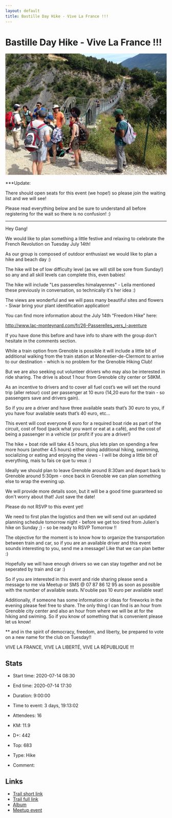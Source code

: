 ```yaml
---
layout: default
title: Bastille Day Hike - Vive La France !!!
---
```


# Bastille Day Hike - Vive La France !!!

![2020-07-14](/Stats/img/orig/2020-07-14.jpg)

***Update:

There should open seats for this event (we hope!) so please join the waiting list and we will see!

Please read everything below and be sure to understand all before registering for the wait so there is no confusion! :)

**********************************
Hey Gang!

We would like to plan something a little festive and relaxing to celebrate the French Revolution on Tuesday July 14th!

As our group is composed of outdoor enthusiast we would like to plan a hike and beach day :)

The hike will be of low difficulty level (as we will still be sore from Sunday!) so any and all skill levels can complete this, even babies!

The hike will include "Les passerelles himalayennes" - Leila mentioned these previously in conversation, so technically it's her idea :)

The views are wonderful and we will pass many beautiful sites and flowers - Siwar bring your plant identification application!

You can find more information about the July 14th “Freedom Hike” here:

http://www.lac-monteynard.com/fr/26-Passerelles_vers_l-aventure

If you have done this before and have info to share with the group don't hesitate in the comments section.

While a train option from Grenoble is possible it will include a little bit of additional walking from the train station at Monestier-de-Clermont to arrive to our destination - which is no problem for the Grenoble Hiking Club!

But we are also seeking out volunteer drivers who may also be interested in ride sharing. The drive is about 1 hour from Grenoble city center or 58KM.

As an incentive to drivers and to cover all fuel cost’s we will set the round trip (aller retour) cost per passenger at 10 euro (14,20 euro for the train - so passengers save and drivers gain).

So if you are a driver and have three available seats that’s 30 euro to you, if you have four available seats that’s 40 euro, etc…

This event will cost everyone 6 euro for a required boat ride as part of the circuit, cost of food (pack what you want or eat at a café), and the cost of being a passenger in a vehicle (or profit if you are a driver!)

The hike + boat ride will take 4.5 hours, plus lets plan on spending a few more hours (another 4.5 hours) either doing additional hiking, swimming, socializing or eating and enjoying the views - I will be doing a little bit of everything, mais tu fais ce que tu veux :)

Ideally we should plan to leave Grenoble around 8:30am and depart back to Grenoble around 5:30pm - once back in Grenoble we can plan something else to wrap the evening up.

We will provide more details soon, but it will be a good time guaranteed so don't worry about that! Just save the date!

Please do not RSVP to this event yet!

We need to first plan the logistics and then we will send out an updated planning schedule tomorrow night - before we get too tired from Julien's hike on Sunday ;) - so be ready to RSVP Tomorrow !!

The objective for the moment is to know how to organize the transportation between train and car, so if you are an available driver and this event sounds interesting to you, send me a message! Like that we can plan better :)

Hopefully we will have enough drivers so we can stay together and not be seperated by train and car :)

So if you are interested in this event and ride sharing please send a message to me via Meetup or SMS @ 07 87 86 12 95 as soon as possible with the number of available seats. N'oublie pas 10 euro per available seat!

Additionally, if someone has some information or ideas for fireworks in the evening please feel free to share. The only thing I can find is an hour from Grenoble city center and also an hour from where we will be at for the hiking and swiming. So if you know of something that is convenient please let us know!

** and in the spirit of democracy, freedom, and liberty, be prepared to vote on a new name for the club on Tuesday!!

VIVE LA FRANCE, VIVE LA LIBERTÉ, VIVE LA RÉPUBLIQUE !!!

## Stats

- Start time: 2020-07-14 08:30
- End time: 2020-07-14 17:30
- Duration: 9:00:00
- Time to event: 3 days, 19:13:02
- Attendees: 16

- KM: 11.9
- D+: 442
- Top: 683
- Type: Hike
- Comment: 

## Links

- [Trail short link](https://frama.link/kB_8PSV_)
- [Trail full link]()
- [Album](https://binnette.github.io/GacImg2020/2020-07-14-Bastille-Day-Hike-Vive-La-France.html)
- [Meetup event](https://www.meetup.com/grenoble-adventure-club-english-french/events/271838208/)
